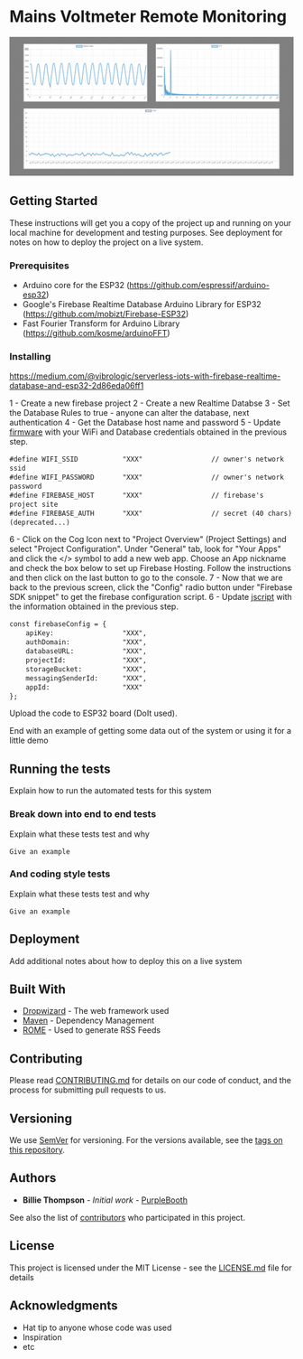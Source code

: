 # Mains Voltmeter Remote Monitoring

![Firebase Voltmeter Demo](demo/voltmeter-demo.gif)


## Getting Started

These instructions will get you a copy of the project up and running on your local machine for development and testing purposes. See deployment for notes on how to deploy the project on a live system.

### Prerequisites

* Arduino core for the ESP32 (https://github.com/espressif/arduino-esp32)
* Google's Firebase Realtime Database Arduino Library for ESP32 (https://github.com/mobizt/Firebase-ESP32)
* Fast Fourier Transform for Arduino Library (https://github.com/kosme/arduinoFFT)


### Installing

https://medium.com/@vibrologic/serverless-iots-with-firebase-realtime-database-and-esp32-2d86eda06ff1


1 - Create a new firebase project
2 - Create a new Realtime Databse
3 - Set the Database Rules to true - anyone can alter the database, next authentication
4 - Get the Database host name and password
5 - Update [firmware](firmware/firmware.ino) with your WiFi and Database credentials obtained in the previous step.

```
#define WIFI_SSID           "XXX"                 // owner's network ssid
#define WIFI_PASSWORD       "XXX"                 // owner's network password
#define FIREBASE_HOST       "XXX"                 // firebase's project site
#define FIREBASE_AUTH       "XXX"                 // secret (40 chars) (deprecated...)
```

6 - Click on the Cog Icon next to "Project Overview" (Project Settings) and select "Project Configuration". Under "General" tab, look for "Your Apps" and click the </> symbol to add a new web app. Choose an App nickname and check the box below to set up Firebase Hosting. Follow the instructions and then click on the last button to go to the console.
7 - Now that we are back to the previous screen, click the "Config" radio button under "Firebase SDK snippet" to get the firebase configuration script.
6 - Update [jscript](firebase/public/myapp.js) with the information obtained in the previous step.

```
const firebaseConfig = {
	apiKey: 				"XXX",
	authDomain: 			"XXX",
	databaseURL: 			"XXX",
	projectId: 				"XXX",
	storageBucket: 			"XXX",
	messagingSenderId: 		"XXX",
	appId: 					"XXX"
};
```

Upload the code to ESP32 board (DoIt used).



End with an example of getting some data out of the system or using it for a little demo

## Running the tests

Explain how to run the automated tests for this system

### Break down into end to end tests

Explain what these tests test and why

```
Give an example
```

### And coding style tests

Explain what these tests test and why

```
Give an example
```

## Deployment

Add additional notes about how to deploy this on a live system

## Built With

* [Dropwizard](http://www.dropwizard.io/1.0.2/docs/) - The web framework used
* [Maven](https://maven.apache.org/) - Dependency Management
* [ROME](https://rometools.github.io/rome/) - Used to generate RSS Feeds

## Contributing

Please read [CONTRIBUTING.md](https://gist.github.com/PurpleBooth/b24679402957c63ec426) for details on our code of conduct, and the process for submitting pull requests to us.

## Versioning

We use [SemVer](http://semver.org/) for versioning. For the versions available, see the [tags on this repository](https://github.com/your/project/tags). 

## Authors

* **Billie Thompson** - *Initial work* - [PurpleBooth](https://github.com/PurpleBooth)

See also the list of [contributors](https://github.com/your/project/contributors) who participated in this project.

## License

This project is licensed under the MIT License - see the [LICENSE.md](LICENSE.md) file for details

## Acknowledgments

* Hat tip to anyone whose code was used
* Inspiration
* etc
